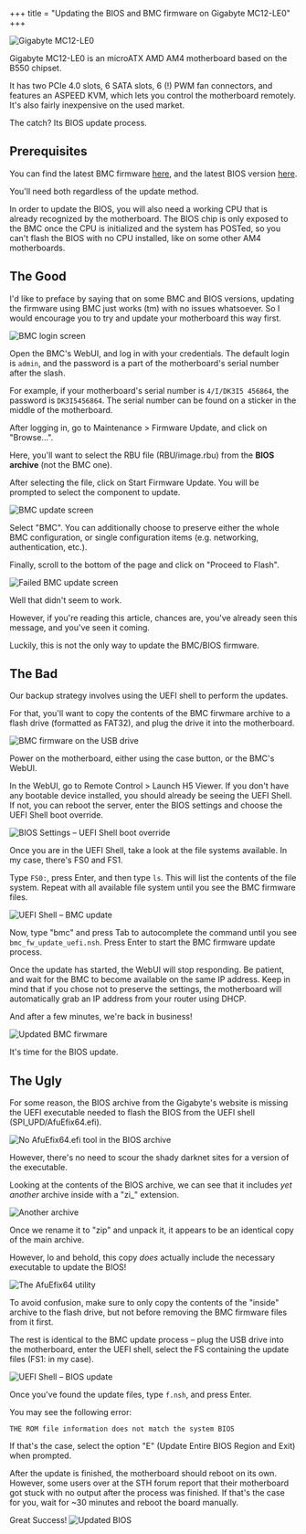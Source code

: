 +++
title = "Updating the BIOS and BMC firmware on Gigabyte MC12-LE0" +++

![Gigabyte MC12-LE0](images/motherboard.jpg)

Gigabyte MC12-LE0 is an microATX AMD AM4 motherboard based on the B550 chipset.

It has two PCIe 4.0 slots, 6 SATA slots, 6 (!) PWM fan connectors, and features an
ASPEED KVM, which lets you control the motherboard remotely.
It's also fairly inexpensive on the used market.

The catch? Its BIOS update process.

## Prerequisites

You can find the latest BMC firmware [here](https://www.gigabyte.com/us/Enterprise/Server-Motherboard/MC12-LE0-rev-1x#Support-Firmware),
and the latest BIOS version [here](https://www.gigabyte.com/us/Enterprise/Server-Motherboard/MC12-LE0-rev-1x#Support-Bios).

You'll need both regardless of the update method.

In order to update the BIOS, you will also need a working CPU that is already recognized by the motherboard.
The BIOS chip is only exposed to the BMC once the CPU is initialized and the system has POSTed, so you
can't flash the BIOS with no CPU installed, like on some other AM4 motherboards.

## The Good

I'd like to preface by saying that on some BMC and BIOS versions,
updating the firmware using BMC just works (tm) with no issues
whatsoever. So I would encourage you to try and update your
motherboard this way first.

![BMC login screen](images/bmc_login_screen.png)

Open the BMC's WebUI, and log in with your credentials. The default login is
`admin`, and the password is a part of the motherboard's serial number after the slash.

For example, if your motherboard's serial number is `4/I/DK3I5 456864`, the password is `DK3I5456864`.
The serial number can be found on a sticker in the middle of the motherboard.

After logging in, go to Maintenance > Firmware Update, and click on "Browse...".

Here, you'll want to select the RBU file (RBU/image.rbu) from the **BIOS archive** (not the BMC one).

After selecting the file, click on Start Firmware Update. You will be prompted to select the component to update.

![BMC update screen](images/firmwareupdate_bmc.png)

Select "BMC". You can additionally choose to preserve either the whole BMC configuration, or single configuration items
(e.g. networking, authentication, etc.).

Finally, scroll to the bottom of the page and click on "Proceed to Flash".

![Failed BMC update screen](images/firmwareupdate_failed_bmc.png)

Well that didn't seem to work.

However, if you're reading this article, chances are, you've already seen this message, and you've seen it coming.

Luckily, this is not the only way to update the BMC/BIOS firmware.

## The Bad

Our backup strategy involves using the UEFI shell to perform the updates.

For that, you'll want to copy the contents of the BMC firwmare archive to a
flash drive (formatted as FAT32), and plug the drive it into the motherboard.

![BMC firmware on the USB drive](images/usb_bmc_firmware_files.png)

Power on the motherboard, either using the case button, or the BMC's WebUI.

In the WebUI, go to Remote Control > Launch H5 Viewer. If you don't have any bootable device installed,
you should already be seeing the UEFI Shell. If not, you can reboot the server, enter the BIOS settings
and choose the UEFI Shell boot override.

![BIOS Settings – UEFI Shell boot override](images/bios_settings.png)

Once you are in the UEFI Shell, take a look at the file systems available. In my case, there's FS0 and FS1.

Type `FS0:`, press Enter, and then type `ls`. This will list the contents of the file system. Repeat with all
available file system until you see the BMC firmware files.

![UEFI Shell – BMC update](images/uefi_shell_bmc.png)

Now, type "bmc" and press Tab to autocomplete the command until you see `bmc_fw_update_uefi.nsh`.
Press Enter to start the BMC firmware update process.

Once the update has started, the WebUI will stop responding. Be patient, and wait for the BMC to become available
on the same IP address. Keep in mind that if you chose not to preserve the settings, the motherboard will automatically
grab an IP address from your router using DHCP.

And after a few minutes, we're back in business!

![Updated BMC firwmare](images/updated_bmc.png)

It's time for the BIOS update.

## The Ugly

For some reason, the BIOS archive from the Gigabyte's website is missing
the UEFI executable needed to flash the BIOS from the UEFI shell (SPI_UPD/AfuEfix64.efi).

![No AfuEfix64.efi tool in the BIOS archive](images/no_afu_tool.png)

However, there's no need to scour the shady darknet sites for a version of the executable.

Looking at the contents of the BIOS archive, we can see that it includes _yet another_
archive inside with a "zi\_" extension.

![Another archive](images/another_archive.png)

Once we rename it to "zip" and unpack it, it appears to be an identical copy of the
main archive.

However, lo and behold, this copy _does_ actually include the necessary executable to update the BIOS!

![The AfuEfix64 utility](images/afu_tool.png)

To avoid confusion, make sure to only copy the contents of the "inside" archive to the flash drive,
but not before removing the BMC firmware files from it first.

The rest is identical to the BMC update process – plug the USB drive into the motherboard,
enter the UEFI shell, select the FS containing the update files (FS1: in my case).

![UEFI Shell – BIOS update](images/uefi_shell_bios.png)

Once you've found the update files, type `f.nsh`, and press Enter.

You may see the following error:

```
THE ROM file information does not match the system BIOS
```

If that's the case, select the option "E" (Update Entire BIOS Region and Exit)
when prompted.

After the update is finished, the motherboard should reboot on its own. However, some users over at the STH forum
report that their motherboard got stuck with no output after the process was finished. If that's the case for you,
wait for ~30 minutes and reboot the board manually.

Great Success!
![Updated BIOS](images/bios_updated.png)
